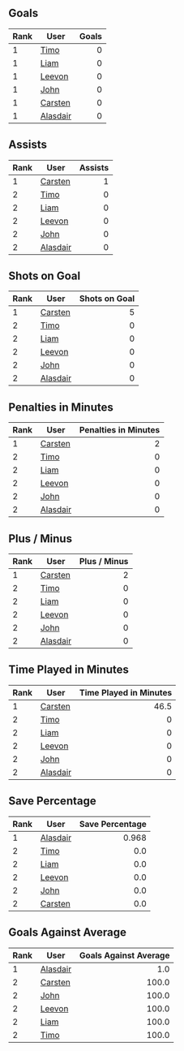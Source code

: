 ## Goals
| Rank | User | Goals |
| :--- | ---- | ---------: |
| 1 | [Timo](https://github.com/llevasseur/world-juniors-2022/blob/master/ROSTERS.md#Timo) |  0 |
| 1 | [Liam](https://github.com/llevasseur/world-juniors-2022/blob/master/ROSTERS.md#Liam) |  0 |
| 1 | [Leevon](https://github.com/llevasseur/world-juniors-2022/blob/master/ROSTERS.md#Leevon) |  0 |
| 1 | [John](https://github.com/llevasseur/world-juniors-2022/blob/master/ROSTERS.md#John) |  0 |
| 1 | [Carsten](https://github.com/llevasseur/world-juniors-2022/blob/master/ROSTERS.md#Carsten) |  0 |
| 1 | [Alasdair](https://github.com/llevasseur/world-juniors-2022/blob/master/ROSTERS.md#Alasdair) |  0 |
## Assists
| Rank | User | Assists |
| :--- | ---- | ---------: |
| 1 | [Carsten](https://github.com/llevasseur/world-juniors-2022/blob/master/ROSTERS.md#Carsten) |  1 |
| 2 | [Timo](https://github.com/llevasseur/world-juniors-2022/blob/master/ROSTERS.md#Timo) |  0 |
| 2 | [Liam](https://github.com/llevasseur/world-juniors-2022/blob/master/ROSTERS.md#Liam) |  0 |
| 2 | [Leevon](https://github.com/llevasseur/world-juniors-2022/blob/master/ROSTERS.md#Leevon) |  0 |
| 2 | [John](https://github.com/llevasseur/world-juniors-2022/blob/master/ROSTERS.md#John) |  0 |
| 2 | [Alasdair](https://github.com/llevasseur/world-juniors-2022/blob/master/ROSTERS.md#Alasdair) |  0 |
## Shots on Goal
| Rank | User | Shots on Goal |
| :--- | ---- | ---------: |
| 1 | [Carsten](https://github.com/llevasseur/world-juniors-2022/blob/master/ROSTERS.md#Carsten) |  5 |
| 2 | [Timo](https://github.com/llevasseur/world-juniors-2022/blob/master/ROSTERS.md#Timo) |  0 |
| 2 | [Liam](https://github.com/llevasseur/world-juniors-2022/blob/master/ROSTERS.md#Liam) |  0 |
| 2 | [Leevon](https://github.com/llevasseur/world-juniors-2022/blob/master/ROSTERS.md#Leevon) |  0 |
| 2 | [John](https://github.com/llevasseur/world-juniors-2022/blob/master/ROSTERS.md#John) |  0 |
| 2 | [Alasdair](https://github.com/llevasseur/world-juniors-2022/blob/master/ROSTERS.md#Alasdair) |  0 |
## Penalties in Minutes
| Rank | User | Penalties in Minutes |
| :--- | ---- | ---------: |
| 1 | [Carsten](https://github.com/llevasseur/world-juniors-2022/blob/master/ROSTERS.md#Carsten) |  2 |
| 2 | [Timo](https://github.com/llevasseur/world-juniors-2022/blob/master/ROSTERS.md#Timo) |  0 |
| 2 | [Liam](https://github.com/llevasseur/world-juniors-2022/blob/master/ROSTERS.md#Liam) |  0 |
| 2 | [Leevon](https://github.com/llevasseur/world-juniors-2022/blob/master/ROSTERS.md#Leevon) |  0 |
| 2 | [John](https://github.com/llevasseur/world-juniors-2022/blob/master/ROSTERS.md#John) |  0 |
| 2 | [Alasdair](https://github.com/llevasseur/world-juniors-2022/blob/master/ROSTERS.md#Alasdair) |  0 |
## Plus / Minus
| Rank | User | Plus / Minus |
| :--- | ---- | ---------: |
| 1 | [Carsten](https://github.com/llevasseur/world-juniors-2022/blob/master/ROSTERS.md#Carsten) |  2 |
| 2 | [Timo](https://github.com/llevasseur/world-juniors-2022/blob/master/ROSTERS.md#Timo) |  0 |
| 2 | [Liam](https://github.com/llevasseur/world-juniors-2022/blob/master/ROSTERS.md#Liam) |  0 |
| 2 | [Leevon](https://github.com/llevasseur/world-juniors-2022/blob/master/ROSTERS.md#Leevon) |  0 |
| 2 | [John](https://github.com/llevasseur/world-juniors-2022/blob/master/ROSTERS.md#John) |  0 |
| 2 | [Alasdair](https://github.com/llevasseur/world-juniors-2022/blob/master/ROSTERS.md#Alasdair) |  0 |
## Time Played in Minutes
| Rank | User | Time Played in Minutes |
| :--- | ---- | ---------: |
| 1 | [Carsten](https://github.com/llevasseur/world-juniors-2022/blob/master/ROSTERS.md#Carsten) |  46.5 |
| 2 | [Timo](https://github.com/llevasseur/world-juniors-2022/blob/master/ROSTERS.md#Timo) |  0 |
| 2 | [Liam](https://github.com/llevasseur/world-juniors-2022/blob/master/ROSTERS.md#Liam) |  0 |
| 2 | [Leevon](https://github.com/llevasseur/world-juniors-2022/blob/master/ROSTERS.md#Leevon) |  0 |
| 2 | [John](https://github.com/llevasseur/world-juniors-2022/blob/master/ROSTERS.md#John) |  0 |
| 2 | [Alasdair](https://github.com/llevasseur/world-juniors-2022/blob/master/ROSTERS.md#Alasdair) |  0 |
## Save Percentage
| Rank | User | Save Percentage |
| :--- | ---- | ---------: |
| 1 | [Alasdair](https://github.com/llevasseur/world-juniors-2022/blob/master/ROSTERS.md#Alasdair) |  0.968 |
| 2 | [Timo](https://github.com/llevasseur/world-juniors-2022/blob/master/ROSTERS.md#Timo) |  0.0 |
| 2 | [Liam](https://github.com/llevasseur/world-juniors-2022/blob/master/ROSTERS.md#Liam) |  0.0 |
| 2 | [Leevon](https://github.com/llevasseur/world-juniors-2022/blob/master/ROSTERS.md#Leevon) |  0.0 |
| 2 | [John](https://github.com/llevasseur/world-juniors-2022/blob/master/ROSTERS.md#John) |  0.0 |
| 2 | [Carsten](https://github.com/llevasseur/world-juniors-2022/blob/master/ROSTERS.md#Carsten) |  0.0 |
## Goals Against Average
| Rank | User | Goals Against Average |
| :--- | ---- | ---------: |
| 1 | [Alasdair](https://github.com/llevasseur/world-juniors-2022/blob/master/ROSTERS.md#Alasdair) |  1.0 |
| 2 | [Carsten](https://github.com/llevasseur/world-juniors-2022/blob/master/ROSTERS.md#Carsten) |  100.0 |
| 2 | [John](https://github.com/llevasseur/world-juniors-2022/blob/master/ROSTERS.md#John) |  100.0 |
| 2 | [Leevon](https://github.com/llevasseur/world-juniors-2022/blob/master/ROSTERS.md#Leevon) |  100.0 |
| 2 | [Liam](https://github.com/llevasseur/world-juniors-2022/blob/master/ROSTERS.md#Liam) |  100.0 |
| 2 | [Timo](https://github.com/llevasseur/world-juniors-2022/blob/master/ROSTERS.md#Timo) |  100.0 |

